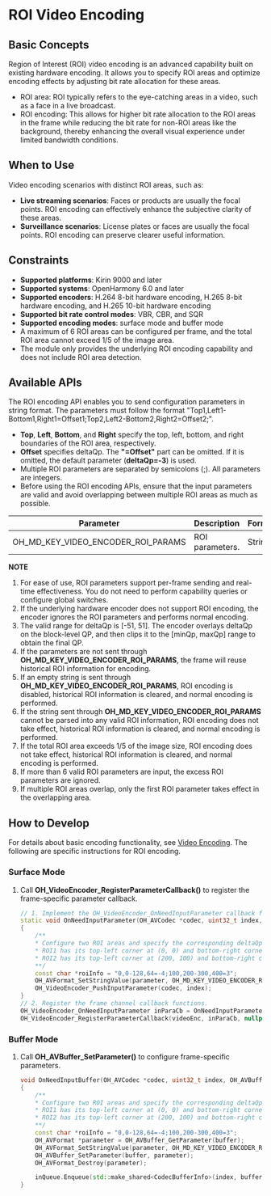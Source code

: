 # ROI Video Encoding

<!--Kit: AVCodec Kit-->
<!--Subsystem: Multimedia-->
<!--Owner: @xhjgc-->
<!--Designer: @dpy2650--->
<!--Tester: @cyakee-->
<!--Adviser: @w_Machine_cc-->

## Basic Concepts

Region of Interest (ROI) video encoding is an advanced capability built on existing hardware encoding. It allows you to specify ROI areas and optimize encoding effects by adjusting bit rate allocation for these areas.
- ROI area: ROI typically refers to the eye-catching areas in a video, such as a face in a live broadcast.
- ROI encoding: This allows for higher bit rate allocation to the ROI areas in the frame while reducing the bit rate for non-ROI areas like the background, thereby enhancing the overall visual experience under limited bandwidth conditions.

## When to Use

Video encoding scenarios with distinct ROI areas, such as:
- **Live streaming scenarios**: Faces or products are usually the focal points. ROI encoding can effectively enhance the subjective clarity of these areas.
- **Surveillance scenarios**: License plates or faces are usually the focal points. ROI encoding can preserve clearer useful information.

## Constraints

- **Supported platforms**: Kirin 9000 and later
- **Supported systems**: OpenHarmony 6.0 and later
- **Supported encoders**: H.264 8-bit hardware encoding, H.265 8-bit hardware encoding, and H.265 10-bit hardware encoding
- **Supported bit rate control modes**: VBR, CBR, and SQR
- **Supported encoding modes**: surface mode and buffer mode
- A maximum of 6 ROI areas can be configured per frame, and the total ROI area cannot exceed 1/5 of the image area.
- The module only provides the underlying ROI encoding capability and does not include ROI area detection.

## Available APIs

The ROI encoding API enables you to send configuration parameters in string format. The parameters must follow the format "Top1,Left1-Bottom1,Right1=Offset1;Top2,Left2-Bottom2,Right2=Offset2;".<br>
- **Top**, **Left**, **Bottom**, and **Right** specify the top, left, bottom, and right boundaries of the ROI area, respectively.
- **Offset** specifies deltaQp. The **"=Offset"** part can be omitted. If it is omitted, the default parameter (**deltaQp=-3**) is used.
- Multiple ROI parameters are separated by semicolons (;). All parameters are integers.
- Before using the ROI encoding APIs, ensure that the input parameters are valid and avoid overlapping between multiple ROI areas as much as possible.

|Parameter|Description|Format|
|------- |------- |------- |
|OH_MD_KEY_VIDEO_ENCODER_ROI_PARAMS |ROI parameters.|String|

**NOTE**
1. For ease of use, ROI parameters support per-frame sending and real-time effectiveness. You do not need to perform capability queries or configure global switches.
2. If the underlying hardware encoder does not support ROI encoding, the encoder ignores the ROI parameters and performs normal encoding.
3. The valid range for deltaQp is [-51, 51]. The encoder overlays deltaQp on the block-level QP, and then clips it to the [minQp, maxQp] range to obtain the final QP.
4. If the parameters are not sent through **OH_MD_KEY_VIDEO_ENCODER_ROI_PARAMS**, the frame will reuse historical ROI information for encoding.
5. If an empty string is sent through **OH_MD_KEY_VIDEO_ENCODER_ROI_PARAMS**, ROI encoding is disabled, historical ROI information is cleared, and normal encoding is performed.
6. If the string sent through **OH_MD_KEY_VIDEO_ENCODER_ROI_PARAMS** cannot be parsed into any valid ROI information, ROI encoding does not take effect, historical ROI information is cleared, and normal encoding is performed.
7. If the total ROI area exceeds 1/5 of the image size, ROI encoding does not take effect, historical ROI information is cleared, and normal encoding is performed.
8. If more than 6 valid ROI parameters are input, the excess ROI parameters are ignored.
9. If multiple ROI areas overlap, only the first ROI parameter takes effect in the overlapping area.

## How to Develop

For details about basic encoding functionality, see [Video Encoding](video-encoding.md). The following are specific instructions for ROI encoding.

### Surface Mode


1. Call **OH_VideoEncoder_RegisterParameterCallback()** to register the frame-specific parameter callback.

    ```c++
    // 1. Implement the OH_VideoEncoder_OnNeedInputParameter callback function.
    static void OnNeedInputParameter(OH_AVCodec *codec, uint32_t index, OH_AVFormat *parameter, void *userData)
    {
        /**
        * Configure two ROI areas and specify the corresponding deltaQp.
        * ROI1 has its top-left corner at (0, 0) and bottom-right corner at (64, 128), with a QP adjustment of -4.
        * ROI2 has its top-left corner at (200, 100) and bottom-right corner at (400, 300), with a QP adjustment of +3.
        **/
        const char *roiInfo = "0,0-128,64=-4;100,200-300,400=3";
        OH_AVFormat_SetStringValue(parameter, OH_MD_KEY_VIDEO_ENCODER_ROI_PARAMS, roiInfo);
        OH_VideoEncoder_PushInputParameter(codec, index);
    }
    // 2. Register the frame channel callback functions.
    OH_VideoEncoder_OnNeedInputParameter inParaCb = OnNeedInputParameter;
    OH_VideoEncoder_RegisterParameterCallback(videoEnc, inParaCb, nullptr); // nullptr: userData is null.
    ```

### Buffer Mode

1. Call **OH_AVBuffer_SetParameter()** to configure frame-specific parameters.

    ```c++
    void OnNeedInputBuffer(OH_AVCodec *codec, uint32_t index, OH_AVBuffer *buffer, void *userData)
    {
        /**
        * Configure two ROI areas and specify the corresponding deltaQp.
        * ROI1 has its top-left corner at (0, 0) and bottom-right corner at (64, 128), with a QP adjustment of -4.
        * ROI2 has its top-left corner at (200, 100) and bottom-right corner at (400, 300), with a QP adjustment of +3.
        **/
        const char *roiInfo = "0,0-128,64=-4;100,200-300,400=3";
        OH_AVFormat *parameter = OH_AVBuffer_GetParameter(buffer);
        OH_AVFormat_SetStringValue(parameter, OH_MD_KEY_VIDEO_ENCODER_ROI_PARAMS, roiInfo);
        OH_AVBuffer_SetParameter(buffer, parameter);
        OH_AVFormat_Destroy(parameter);

        inQueue.Enqueue(std::make_shared<CodecBufferInfo>(index, buffer));
    }
    ```
